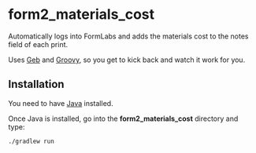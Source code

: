 # form2\_materials\_cost
Automatically logs into FormLabs and adds the materials cost to the notes field of each print.

Uses [Geb](http://www.google.com) and [Groovy](http://groovy.codehaus.org), so you get to kick back and watch it work for you.


## Installation
You need to have [Java](http://www.oracle.com/technetwork/java/javase/downloads/index.html) installed.

Once Java is installed, go into the **form2\_materials\_cost** directory and type:

```
./gradlew run
```
